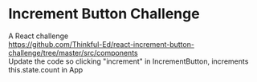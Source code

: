 # Increment Button Challenge

A React challenge  
<https://github.com/Thinkful-Ed/react-increment-button-challenge/tree/master/src/components>  
Update the code so clicking "increment" in IncrementButton, increments this.state.count in App
